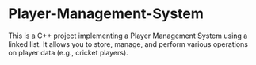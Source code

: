 # Player-Management-System
This is a C++ project implementing a Player Management System using a linked list. It allows you to store, manage, and perform various operations on player data (e.g., cricket players).

